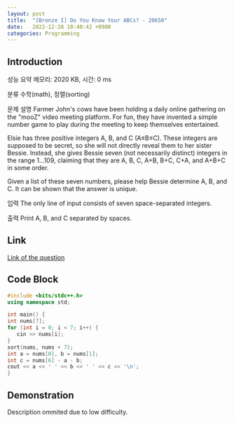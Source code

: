 ```yaml
---
layout: post
title:  "[Bronze I] Do You Know Your ABCs? - 20650"
date:   2022-12-28 10:40:42 +0900
categories: Programming
---
```


## Introduction

성능 요약
메모리: 2020 KB, 시간: 0 ms

분류
수학(math), 정렬(sorting)

문제 설명
Farmer John's cows have been holding a daily online gathering on the "mooZ" video meeting platform. For fun, they have invented a simple number game to play during the meeting to keep themselves entertained.

Elsie has three positive integers A, B, and C (A≤B≤C). These integers are supposed to be secret, so she will not directly reveal them to her sister Bessie. Instead, she gives Bessie seven (not necessarily distinct) integers in the range 1…109, claiming that they are A, B, C, A+B, B+C, C+A, and A+B+C in some order.

Given a list of these seven numbers, please help Bessie determine A, B, and C. It can be shown that the answer is unique.

입력
The only line of input consists of seven space-separated integers.

출력
Print A, B, and C separated by spaces.

## Link

[Link of the question](https://www.acmicpc.net/problem/20650)

## Code Block

```c++
#include <bits/stdc++.h>
using namespace std;

int main() {
int nums[7];
for (int i = 0; i < 7; i++) {
   cin >> nums[i];
}
sort(nums, nums + 7);
int a = nums[0], b = nums[1];
int c = nums[6] - a - b;
cout << a << ' ' << b << ' ' << c << '\n';
}
```

## Demonstration

Description ommited due to low difficulty.
